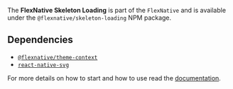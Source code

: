The **FlexNative Skeleton Loading** is part of the `FlexNative` and is available under the `@flexnative/skeleton-loading` NPM package.

## Dependencies
- [`@flexnative/theme-context`](https://www.npmjs.com/package/@flexnative/theme-context)
- [`react-native-svg`](https://github.com/software-mansion/react-native-svg)


For more details on how to start and how to use read the [documentation](https://redonalla.github.io/ra-framework-docks/).
